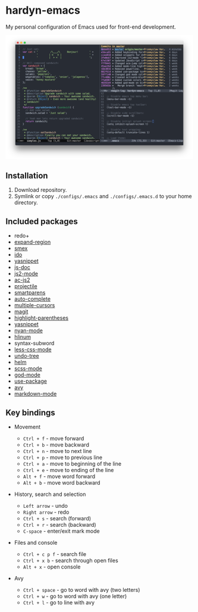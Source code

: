 # hardyn-emacs
My personal configuration of Emacs used for front-end development.

![main](images/main.png)

## Installation
1. Download repository.
2. Symlink or copy `./configs/.emacs` and `./configs/.emacs.d` to your home directory.

## Included packages
- redo+
- [expand-region](https://github.com/magnars/expand-region.el)
- [smex](https://github.com/nonsequitur/smex)
- [ido](https://github.com/DarwinAwardWinner/ido-ubiquitous)
- [yasnippet](http://github.com/capitaomorte/yasnippet)
- [js-doc](https://github.com/mooz/js-doc)
- [js2-mode](https://github.com/mooz/js2-mode/)
- [ac-js2](https://github.com/ScottyB/ac-js2)
- [projectile](https://github.com/bbatsov/projectile)
- [smartparens](https://github.com/Fuco1/smartparens)
- [auto-complete](https://github.com/auto-complete/auto-complete)
- [multiple-cursors](https://github.com/magnars/multiple-cursors.el)
- [magit](https://github.com/magit/magit)
- [highlight-parentheses](https://github.com/tsdh/highlight-parentheses.el)
- [yasnippet](http://github.com/capitaomorte/yasnippet)
- [nyan-mode](https://github.com/TeMPOraL/nyan-mode/)
- [hlinum](https://github.com/tom-tan/hlinum-mode/)
- syntax-subword
- [less-css-mode](https://github.com/purcell/less-css-mode)
- [undo-tree](http://www.dr-qubit.org/emacs.php)
- [helm](https://emacs-helm.github.io/helm/)
- [scss-mode](https://github.com/antonj/scss-mode)
- [god-mode](https://github.com/chrisdone/god-mode)
- [use-package](https://github.com/jwiegley/use-package)
- [avy](https://github.com/abo-abo/avy)
- [markdown-mode](http://jblevins.org/projects/markdown-mode/)

## Key bindings
- Movement
    - `Ctrl + f` - move forward
    - `Ctrl + b` - move backward
    - `Ctrl + n` -  move to next line
    - `Ctrl + p` - move to previous line
    - `Ctrl + a` - move to beginning of the line
    - `Ctrl + e` - move to ending of the line
    - `Alt + f` - move word forward
    - `Alt + b` - move word backward

- History, search and selection
    - `Left arrow` - undo
    - `Right arrow` - redo
    - `Ctrl + s` - search (forward)
    - `Ctrl + r` - search (backward)
    - `C-space` - enter/exit mark mode

- Files and console
    - `Ctrl + c p f` - search file
    - `Ctrl + x b` - search through open files
    - `Alt + x` - open console

- Avy
    - `Ctrl + space` - go to word with avy (two letters)
    - `Ctrl + w` - go to word with avy (one letter)
    - `Ctrl + l` - go to line with avy
